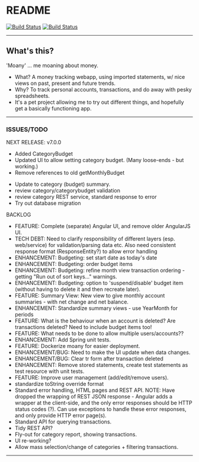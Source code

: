 # README #

[![Build Status](https://travis-ci.com/alunwcom/moany-public.svg?branch=master)](https://travis-ci.com/alunwcom/moany-public) [![Build Status](https://github.com/alunwcom/moany-public/actions/workflows/main.yml/badge.svg)](https://github.com/alunwcom/moany-public/actions)

----

## What's this? ##

'Moany' ... me moaning about money.

* What? A money tracking webapp, using imported statements, w/ nice views on past, present and future trends.
* Why? To track personal accounts, transactions, and do away with pesky spreadsheets.
* It's a pet project allowing me to try out different things, and hopefully get a basically functioning app.

----

### ISSUES/TODO ###

NEXT RELEASE: v7.0.0

+ Added CategoryBudget
+ Updated UI to allow setting category budget. (Many loose-ends - but working.)
+ Remove references to old getMonthlyBudget
- Update to category (budget) summary.
- review category/categorybudget validation 
- review category REST service, standard response to error
- Try out database migration

BACKLOG

- FEATURE: Complete (separate) Angular UI, and remove older AngularJS UI.
- TECH DEBT: Need to clarify responsibility of different layers (esp. web/service) for validation/parsing data etc.
  Also need consistent response format (ResponseEntity?) to allow error handling
- ENHANCEMENT: Budgeting: set start date as today's date
- ENHANCEMENT: Budgeting: order budget items
- ENHANCEMENT: Budgeting: refine month view transaction ordering - getting "Run out of sort keys..." warnings.
- ENHANCEMENT: Budgeting: option to 'suspend/disable' budget item (without having to delete it and then recreate later).
- FEATURE: Summary View: New view to give monthly account summaries - with net change and net balance.
- ENHANCEMENT: Standardize summary views - use YearMonth for periods
- FEATURE: What is the behaviour when an account is deleted? Are transactions deleted? Need to include budget items too!
- FEATURE: What needs to be done to allow multiple users/accounts??
- ENHANCEMENT: Add Spring unit tests.
- FEATURE: Dockerize moany for easier deployment.
- ENHANCEMENT/BUG: Need to make the UI update when data changes.
- ENHANCEMENT/BUG: Clear tr form after transaction deleted
- ENHANCEMENT: Remove stored statements, create test statements as test resource with unit tests.
- FEATURE: Improve user management (add/edit/remove users).
- standardize toString override format
- Standard error handling, HTML pages and REST API.
  NOTE: Have dropped the wrapping of REST JSON response - Angular adds a wrapper 
  at the client-side, and the only error responses should be HTTP status codes (?).
  Can use exceptions to handle these error responses, and only provide HTTP error page(s).
- Standard API for querying transactions.
- Tidy REST API?
- Fly-out for category report, showing transactions.
- UI re-working?
- Allow mass selection/change of categories + filtering transactions.

----
